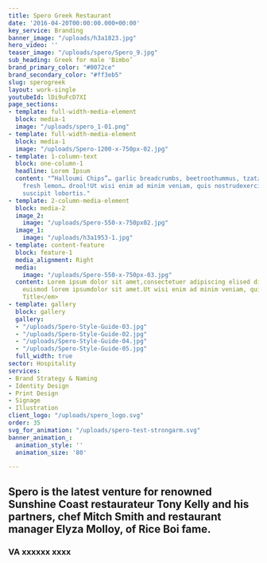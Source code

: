 ```yaml
---
title: Spero Greek Restaurant
date: '2016-04-20T00:00:00.000+00:00'
key_service: Branding
banner_image: "/uploads/h3a1823.jpg"
hero_video: ''
teaser_image: "/uploads/spero/Spero_9.jpg"
sub_heading: Greek for male 'Bimbo’
brand_primary_color: "#0072ce"
brand_secondary_color: "#ff3eb5"
slug: sperogreek
layout: work-single
youtubeId: lDi9uFcD7XI
page_sections:
- template: full-width-media-element
  block: media-1
  image: "/uploads/spero_1-01.png"
- template: full-width-media-element
  block: media-1
  image: "/uploads/Spero-1200-x-750px-02.jpg"
- template: 1-column-text
  block: one-column-1
  headline: Lorem Ipsum
  content: "“Halloumi Chips”… garlic breadcrumbs, beetroothummus, tzatziki, parsley,
    fresh lemon… drool!Ut wisi enim ad minim veniam, quis nostrudexerci tation ullamcorper
    suscipit lobortis."
- template: 2-column-media-element
  block: media-2
  image_2:
    image: "/uploads/Spero-550-x-750px02.jpg"
  image_1:
    image: "/uploads/h3a1953-1.jpg"
- template: content-feature
  block: feature-1
  media_alignment: Right
  media:
    image: "/uploads/Spero-550-x-750px-03.jpg"
  content: Lorem ipsum dolor sit amet,consectetuer adipiscing elised diamnonummy nibh
    euismod lorem ipsumdolor sit amet.Ut wisi enim ad minim veniam, quisnostrud exercitation.’<em><br><br>Name,
    Title</em>
- template: gallery
  block: gallery
  gallery:
  - "/uploads/Spero-Style-Guide-03.jpg"
  - "/uploads/Spero-Style-Guide-02.jpg"
  - "/uploads/Spero-Style-Guide-04.jpg"
  - "/uploads/Spero-Style-Guide-05.jpg"
  full_width: true
sector: Hospitality
services:
- Brand Strategy & Naming
- Identity Design
- Print Design
- Signage
- Illustration
client_logo: "/uploads/spero_logo.svg"
order: 35
svg_for_animation: "/uploads/spero-test-strongarm.svg"
banner_animation_:
  animation_style: ''
  animation_size: '80'

---
```

## Spero is the latest venture for renowned Sunshine Coast restaurateur Tony Kelly and his partners, chef Mitch Smith and restaurant manager Elyza Molloy, of Rice Boi fame.

### VA xxxxxx xxxx